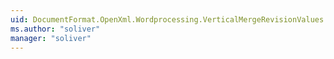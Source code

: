 ```yaml
---
uid: DocumentFormat.OpenXml.Wordprocessing.VerticalMergeRevisionValues
ms.author: "soliver"
manager: "soliver"
---
```

